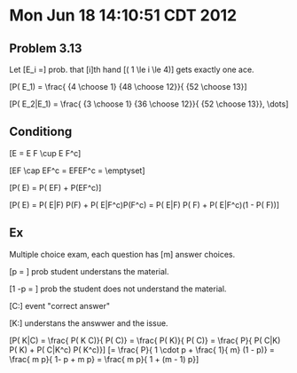 # Mon Jun 18 14:10:51 CDT 2012

## Problem 3.13

Let \[E_i =\]  prob. that \[i\]th hand \[( 1 \le i \le 4)\] 
gets exactly one ace.

\[P( E_1) = \frac{ {4 \choose 1} {48 \choose 12}}{ {52 \choose 13}\]

\[P( E_2|E_1) = \frac{ {3 \choose 1} {36 \choose 12}}{ {52 \choose 13}}, \dots\]


## Conditiong

\[E = E F \cup E F^c\]

\[EF \cap EF^c = EFEF^c = \emptyset\]

\[P( E) = P( EF) + P(EF^c)\]

\[P( E) = P( E|F) P(F) + P( E|F^c)P(F^c) = P( E|F) P( F) + P( E|F^c)(1 - P( F))\]

## Ex
Multiple choice exam, each question has \[m\] answer choices.

\[p = \] prob student understans the material.

\[1 -p = \] prob the student does not understand the material. 

\[C:\] event "correct answer"

\[K:\] understans the answwer and the issue.

\[P( K|C) = \frac{ P( K C)}{ P( C)} = \frac{ P( K)}{ P( C)} = \frac{ P}{ P( C|K) P( K) + P( C|K^c) P( K^c)}\] 
\[= \frac{ P}{ 1 \cdot p + \frac{ 1}{ m} (1 - p)} = \frac{ m p}{ 1- p + m p} = \frac{ m p}{ 1 + (m - 1) p}\]